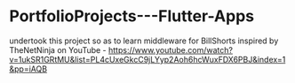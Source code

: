 # PortfolioProjects---Flutter-Apps
undertook this project so as to learn middleware for BillShorts
inspired by TheNetNinja on YouTube - https://www.youtube.com/watch?v=1ukSR1GRtMU&list=PL4cUxeGkcC9jLYyp2Aoh6hcWuxFDX6PBJ&index=1&pp=iAQB 
